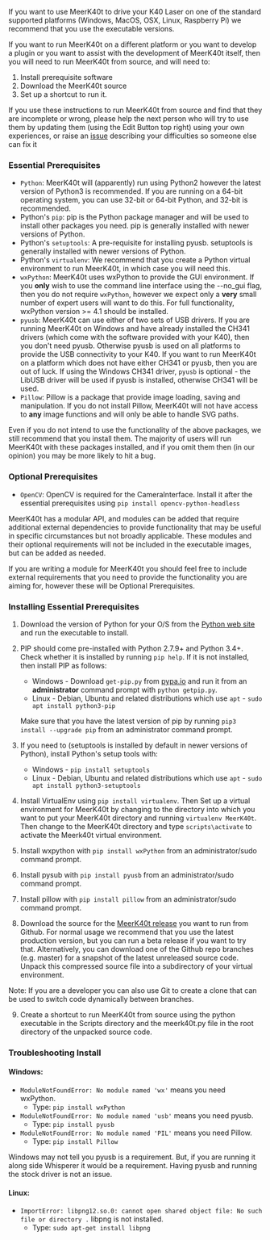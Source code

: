 If you want to use MeerK40t to drive your K40 Laser on one of the standard supported platforms (Windows, MacOS, OSX, Linux, Raspberry Pi) we recommend that you use the executable versions.

If you want to run MeerK40t on a different platform or you want to develop a plugin or you want to assist with the development of MeerK40t itself, then you will need to run MeerK40t from source, and will need to:

1. Install prerequisite software
2. Download the MeerK40t source
3. Set up a shortcut to run it.

If you use these instructions to run MeerK40t from source and find that they are incomplete or wrong, please help the next person who will try to use them by updating them (using the Edit Button top right) using your own experiences, or raise an [issue](https://github.com/meerk40t/meerk40t/issues/new/choose) describing your difficulties so someone else can fix it

### Essential Prerequisites
* `Python`: MeerK40t will (apparently) run using Python2 however the latest version of Python3 is recommended. If you are running on a 64-bit operating system, you can use 32-bit or 64-bit Python, and 32-bit is recommended.
* Python's `pip`: pip is the Python package manager and will be used to install other packages you need. pip is generally installed with newer versions of Python.
* Python's `setuptools`: A pre-requisite for installing pyusb. setuptools is generally installed with newer versions of Python.
* Python's `virtualenv`: We recommend that you create a Python virtual environment to run MeerK40t, in which case you will need this. 
* `wxPython`: MeerK40t uses wxPython to provide the GUI environment. If you **only** wish to use the command line interface using the --no_gui flag, then you do not require `wxPython`, however we expect only a **very** small number of expert users will want to do this. For full functionality, wxPython version >= 4.1 should be installed. 
* `pyusb`: MeerK40t can use either of two sets of USB drivers. If you are running MeerK40t on Windows and have already installed the CH341 drivers (which come with the software provided with your K40), then you don't need pyusb. Otherwise pyusb is used on all platforms to provide the USB connectivity to your K40. If you want to run MeerK40t on a platform which does not have either CH341 or pyusb, then you are out of luck. If using the Windows CH341 driver, `pyusb` is optional - the LibUSB driver will be used if pyusb is installed, otherwise CH341 will be used.
* `Pillow`: Pillow is a package that provide image loading, saving and manipulation. If you do not install Pillow, MeerK40t will not have access to **any** image functions and will only be able to handle SVG paths.

Even if you do not intend to use the functionality of the above packages, we still recommend that you install them. The majority of users will run MeerK40t with these packages installed, and if you omit them then (in our opinion) you may be more likely to hit a bug.

### Optional Prerequisites
* `OpenCV`: OpenCV is required for the CameraInterface. Install it after the essential prerequisites using `pip install opencv-python-headless`

MeerK40t has a modular API, and modules can be added that require additional external dependencies to provide functionality that may be useful in specific circumstances but not broadly applicable. These modules and their optional requirements will not be included in the executable images, but can be added as needed.

If you are writing a module for MeerK40t you should feel free to include external requirements that you need to provide the functionality you are aiming for, however these will be Optional Prerequisites.

### Installing Essential Prerequisites

1. Download the version of Python for your O/S from the [Python web site](https://www.python.org/downloads/) and run the executable to install.

2. PIP should come pre-installed with Python 2.7.9+ and Python 3.4+. Check whether it is installed by running `pip help`. If it is not installed, then install PIP as follows:

   * Windows - Download `get-pip.py` from [pypa.io](https://bootstrap.pypa.io/get-pip.py) and run it from an **administrator** command prompt with `python getpip.py`.
   * Linux - Debian, Ubuntu and related distributions which use `apt` - `sudo apt install python3-pip`

   Make sure that you have the latest version of pip by running `pip3 install --upgrade pip` from an administrator command prompt.

3. If you need to (setuptools is installed by default in newer versions of Python), install Python's setup tools with:

   * Windows - `pip install setuptools`
   * Linux - Debian, Ubuntu and related distributions which use `apt` - `sudo apt install python3-setuptools`

4. Install VirtualEnv using `pip install virtualenv`. Then Set up a virtual environment for MeerK40t by changing to the directory into which you want to put your MeerK40t directory and running `virtualenv MeerK40t`. Then change to the MeerK40t directory and type `scripts\activate` to activate the Meerk40t virtual environment.

5. Install wxpython with `pip install wxPython` from an administrator/sudo command prompt.

6. Install pysub with `pip install pyusb` from an administrator/sudo command prompt.

7. Install pillow with `pip install pillow` from an administrator/sudo command prompt.

8. Download the source for the [MeerK40t release](https://github.com/meerk40t/meerk40t/releases) you want to run from Github. For normal usage we recommend that you use the latest production version, but you can run a beta release if you want to try that. Alternatively, you can download one of the Github repo branches (e.g. master) for a snapshot of the latest unreleased source code. Unpack this compressed source file into a subdirectory of your virtual environment.

Note: If you are a developer you can also use Git to create a clone that can be used to switch code dynamically between branches. 

9. Create a shortcut to run MeerK40t from source using the python executable in the Scripts directory and the meerk40t.py file in the root directory of the unpacked source code.

### Troubleshooting Install

#### Windows:
* `ModuleNotFoundError: No module named 'wx'` means you need wxPython.
  * Type: `pip install wxPython`
* `ModuleNotFoundError: No module named 'usb'` means you need pyusb.
  * Type: `pip install pyusb`
* `ModuleNotFoundError: No module named 'PIL'` means you need Pillow.
  * Type: `pip install Pillow`

Windows may not tell you pyusb is a requirement. But, if you are running it along side Whisperer it would be a requirement. Having pyusb and running the stock driver is not an issue.

#### Linux:
* `ImportError: libpng12.so.0: cannot open shared object file: No such file or directory .` libpng is not installed.
  * Type: `sudo apt-get install libpng`